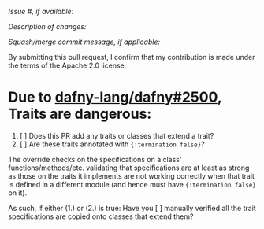 *Issue #, if available:*

*Description of changes:*

*Squash/merge commit message, if applicable:*


By submitting this pull request, I confirm that my contribution is made under the terms of the Apache 2.0 license.

# Due to [dafny-lang/dafny#2500](https://github.com/dafny-lang/dafny/issues/2500), Traits are dangerous:
1. [ ] Does this PR add any traits or classes that extend a trait?
2. [ ] Are these traits annotated with `{:termination false}`?

The override checks on 
the specifications on
a class' functions/methods/etc. validating
that specifications are 
at least as strong as those on
the traits it implements
are not working correctly when 
that trait is defined in a different module 
(and hence must have `{:termination false}` on it).

As such, if either (1.) or (2.) is true:
Have you [ ] manually verified all the trait specifications are copied onto classes that extend them?
